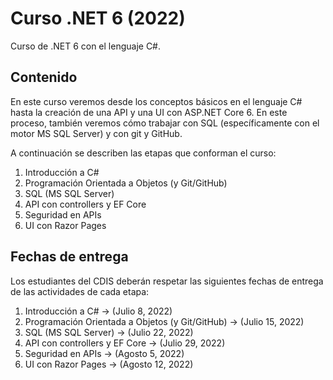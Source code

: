 # Curso .NET 6 (2022)
Curso de .NET 6 con el lenguaje C#.
## Contenido
En este curso veremos desde los conceptos básicos en el lenguaje C# hasta la creación de una API y una UI con ASP.NET Core 6. En este proceso, también veremos cómo trabajar con SQL (específicamente con el motor MS SQL Server) y con git y GitHub.

A continuación se describen las etapas que conforman el curso:

1. Introducción a C#
2. Programación Orientada a Objetos (y Git/GitHub)
3. SQL (MS SQL Server)
4. API con controllers y EF Core
5. Seguridad en APIs
6. UI con Razor Pages

## Fechas de entrega
Los estudiantes del CDIS deberán respetar las siguientes fechas de entrega de las actividades de cada etapa:

1. Introducción a C# -> (Julio 8, 2022)
2. Programación Orientada a Objetos (y Git/GitHub) -> (Julio 15, 2022)
3. SQL (MS SQL Server) -> (Julio 22, 2022)
4. API con controllers y EF Core -> (Julio 29, 2022)
5. Seguridad en APIs -> (Agosto 5, 2022)
6. UI con Razor Pages -> (Agosto 12, 2022)
